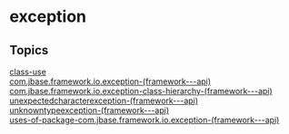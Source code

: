 # exception

## Topics

[class-use](./class-use)  
[com.jbase.framework.io.exception-(framework---api)](./com.jbase.framework.io.exception-(framework---api))  
[com.jbase.framework.io.exception-class-hierarchy-(framework---api)](./com.jbase.framework.io.exception-class-hierarchy-(framework---api))  
[unexpectedcharacterexception-(framework---api)](./unexpectedcharacterexception-(framework---api))  
[unknowntypeexception-(framework---api)](./unknowntypeexception-(framework---api))  
[uses-of-package-com.jbase.framework.io.exception-(framework---api)](./uses-of-package-com.jbase.framework.io.exception-(framework---api))  

